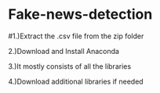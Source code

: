 # Fake-news-detection


#1.)Extract the .csv file from the zip folder

2.)Download and Install Anaconda

3.)It mostly consists of all the libraries

4.)Download additional libraries if needed
